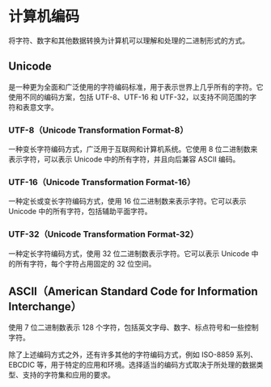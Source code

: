 # 计算机编码
将字符、数字和其他数据转换为计算机可以理解和处理的二进制形式的方式。

## Unicode
是一种更为全面和广泛使用的字符编码标准，用于表示世界上几乎所有的字符。它使用不同的编码方案，包括 UTF-8、UTF-16 和 UTF-32，以支持不同范围的字符和表意文字。

### UTF-8（Unicode Transformation Format-8）
一种变长字符编码方式，广泛用于互联网和计算机系统。它使用 8 位二进制数来表示字符，可以表示 Unicode 中的所有字符，并且向后兼容 ASCII 编码。

### UTF-16（Unicode Transformation Format-16）
一种定长或变长字符编码方式，使用 16 位二进制数来表示字符。它可以表示 Unicode 中的所有字符，包括辅助平面字符。

### UTF-32（Unicode Transformation Format-32）
一种定长字符编码方式，使用 32 位二进制数表示字符。它可以表示 Unicode 中的所有字符，每个字符占用固定的 32 位空间。

## ASCII（American Standard Code for Information Interchange）
使用 7 位二进制数表示 128 个字符，包括英文字母、数字、标点符号和一些控制字符。

除了上述编码方式之外，还有许多其他的字符编码方式，例如 ISO-8859 系列、EBCDIC 等，用于特定的应用和环境。选择适当的编码方式取决于所处理的数据类型、支持的字符集和应用的要求。

